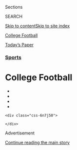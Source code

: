 <div id="app">

<div>

<div class="NYTAppHideMasthead css-zz1s19 e1suatyy0">

<div class="section css-ui9rw0 e1suatyy2">

<div class="css-11hrj97 er09x8g0">

<div class="css-6n7j50">

</div>

<span class="css-1dv1kvn">Sections</span>

<div class="css-10488qs">

<span class="css-1dv1kvn">SEARCH</span>

</div>

[Skip to content](#site-content)[Skip to site index](#site-index)

</div>

<div id="masthead-section-label" class="css-1fnb9ct eaxe0e00">

[College
Football](https://www.nytimes.com/section/sports/ncaafootball)

</div>

<div class="css-10698na e1huz5gh0">

</div>

</div>

<div id="masthead-bar-one" class="section hasLinks css-15hmgas e1csuq9d3">

<div class="css-uqyvli e1csuq9d0">

</div>

<div class="css-1uqjmks e1csuq9d1">

</div>

<div class="css-9e9ivx">

[](https://myaccount.nytimes.com/auth/login?response_type=cookie&client_id=vi)

</div>

<div class="css-1bvtpon e1csuq9d2">

[Today’s
Paper](https://www.nytimes.com/section/todayspaper)

</div>

</div>

</div>

</div>

<div data-aria-hidden="false">

<div id="site-content" data-role="main">

<div id="collection-ncaafootball" class="section css-15h4p1b e9abtgs0">

<div class="css-1j21atc e1svk9qx1">

<div class="css-fmiefx e1svk9qx2">

<div class="css-1hk7r2m eu54l5x0">

<div id="sponsor-wrapper" class="css-7a1pgi eaca97t0" type="sponsor" hidden="">

<div id="sponsor-slug" class="css-1l4mleb eaca97t1" hidden="">

Supported by

</div>

[Continue reading the main
story](#after-sponsor)

<div id="sponsor" class="ad sponsor-wrapper" style="text-align:left;height:100%;display:block">

</div>

<div id="after-sponsor">

</div>

</div>

</div>

### <span class="css-5xm8y ezz4tcd1">[Sports](/section/sports)</span>

</div>

<div class="css-nfcc9b e1svk9qx3">

<div class="css-vl9dhg e1svk9qx5">

<div class="css-1nrhkj6 e1svk9qx6">

# College Football

<div class="follow-button-placeholder" data-collection-id="">

</div>

<div class="css-d8bdto" data-role="toolbar" data-aria-label="Social Media Share buttons, Save button, and Comments Panel with current comment count" data-testid="share-tools">

  - 
  - 
  - 
  - 
    
    <div class="css-6n7j50">
    
    </div>

</div>

</div>

</div>

</div>

<div id="subheader-wrapper" class="css-1kieyps eaca97t0" type="subheader">

<div id="subheader-slug" class="css-1tag3rd eaca97t1">

Advertisement

</div>

[Continue reading the main
story](#after-subheader)

<div id="subheader" class="ad subheader-wrapper" style="text-align:center;height:100%;display:block">

</div>

<div id="after-subheader">

</div>

</div>

</div>

<div class="css-185go5a e1o5byef0">

<div class="css-15cbhtu">

  - [Latest](#stream-panel)
  - <span class="css-6n7j50">Search</span>
    <div class="control">
    <div class="label-container css-1dv1kvn">
    Search
    </div>
    <div class="css-wm4t3d">
    **<span id="clear-search-input" class="css-1dv1kvn">Clear this text
    input</span>
    </div>
    </div>
    <span class="css-1iovbfw"></span>

<div id="stream-panel" class="section css-8msx5b e1jz0cab1">

<div class="css-13mho3u">

1.  
    
    <div class="css-1cp3ece">
    
    <div class="css-1l4spti">
    
    [](/2020/08/02/sports/ncaafootball/coronavirus-college-football-pac-12.html)
    
    <div class="css-79elbk">
    
    ![](https://static01.nyt.com/images/2020/08/02/sports/02collegefootball-web-2/02collegefootball-web-2-thumbWide.jpg?quality=75&auto=webp&disable=upscale)
    
    </div>
    
    ## A Group of Pac-12 Football Players Threaten to Opt Out of the Season
    
    The athletes from 10 schools said they were dissatisfied with how
    their universities were handling the coronavirus, an approach they
    say prioritizes money over safety.
    
    <div class="css-1nqbnmb ea5icrr0">
    
    By <span class="css-1n7hynb">Billy
    Witz</span>
    
    </div>
    
    </div>
    
    <div class="css-1lc2l26 e1xfvim33">
    
    </div>
    
    </div>

2.  
    
    <div class="css-1cp3ece">
    
    <div class="css-1l4spti">
    
    [](/2020/07/23/sports/ncaa-NIL-rights.html)
    
    <div class="css-79elbk">
    
    ![](https://static01.nyt.com/images/2020/07/23/sports/23ncaa-1/23ncaa-1-thumbWide.jpg?quality=75&auto=webp&disable=upscale)
    
    </div>
    
    ## Senators Say N.C.A.A. Needs Broad Reform
    
    As the N.C.A.A. appealed for a federal policy for name, image and
    likeness rights, senators criticized the organization’s handling of
    amateurism rules and the return of sports amid the pandemic.
    
    <div class="css-1nqbnmb ea5icrr0">
    
    By <span class="css-1n7hynb">Gillian R.
    Brassil</span>
    
    </div>
    
    </div>
    
    <div class="css-1lc2l26 e1xfvim33">
    
    </div>
    
    </div>

3.  
    
    <div class="css-1cp3ece">
    
    <div class="css-1l4spti">
    
    [](/2020/07/22/sports/ncaabasketball/black-lives-matter-hbcus-college-athletes.html)
    
    <div class="css-79elbk">
    
    ![](https://static01.nyt.com/images/2020/07/16/sports/00HBCUS-1/merlin_174629982_3f7f1097-b253-4f6a-be44-2347815641f4-thumbWide.jpg?quality=75&auto=webp&disable=upscale)
    
    </div>
    
    ## Black Lives Matter Protests Spawn Push for Athletes to Attend Historically Black Colleges
    
    Makur Maker, a star basketball recruit, chose Howard University over
    offers from U.C.L.A. and Kentucky, and said he hoped other athletes
    would consider programs at historically Black institutions.
    
    <div class="css-1nqbnmb ea5icrr0">
    
    By <span class="css-1n7hynb">Annika
    Hammerschlag</span>
    
    </div>
    
    </div>
    
    <div class="css-1lc2l26 e1xfvim33">
    
    </div>
    
    </div>

4.  
    
    <div class="css-1cp3ece">
    
    <div class="css-1l4spti">
    
    [](/2020/07/20/sports/ncaafootball/Iowa-State-Jack-Trice-Stadium.html)
    
    <div class="css-79elbk">
    
    ![](https://static01.nyt.com/images/2020/06/30/sports/00unrest-iowastadium-9/merlin_160786203_75f29cdf-d2aa-4b54-8624-153697a8edc6-thumbWide.jpg?quality=75&auto=webp&disable=upscale)
    
    </div>
    
    ## A Stadium at Iowa State Says His Name: Jack Trice
    
    Iowa State is the only major college football team to have named its
    stadium after a Black man, a player named Jack Trice who died from
    injuries sustained in a game in 1923 and whose story resonates amid
    today’s social justice movement.
    
    <div class="css-1nqbnmb ea5icrr0">
    
    By <span class="css-1n7hynb">Jeré
    Longman</span>
    
    </div>
    
    </div>
    
    <div class="css-1lc2l26 e1xfvim33">
    
    </div>
    
    </div>

5.  
    
    <div class="css-1cp3ece">
    
    <div class="css-1l4spti">
    
    [](/2020/07/16/sports/ncaafootball/ncaa-guidelines-fall-sports.html)
    
    <div class="css-79elbk">
    
    ![](https://static01.nyt.com/images/2020/07/16/sports/16ncaa-fall-1/16ncaa-fall-1-thumbWide.jpg?quality=75&auto=webp&disable=upscale)
    
    </div>
    
    ## N.C.A.A. Updates Guidelines and Says Return of Sports Depends on Spread
    
    The coronavirus needs to be better contained for fall sports to
    happen, Mark Emmert, the association’s president, said. “Today,
    sadly,” he said, “the data point in the wrong direction.”
    
    <div class="css-1nqbnmb ea5icrr0">
    
    By <span class="css-1n7hynb">Gillian R.
    Brassil</span>
    
    </div>
    
    </div>
    
    <div class="css-1lc2l26 e1xfvim33">
    
    </div>
    
    </div>

6.  
    
    <div class="css-1cp3ece">
    
    <div class="css-1l4spti">
    
    [](/2020/07/15/sports/tommy-tuberville-alabama-auburn.html)
    
    <div class="css-79elbk">
    
    ![](https://static01.nyt.com/images/2020/07/06/sports/06tuberville-1/06tuberville-1-thumbWide.jpg?quality=75&auto=webp&disable=upscale)
    
    </div>
    
    ## Tuberville Advances: Will Alabama Send an Auburn Coach to the Senate?
    
    Tommy Tuberville led Auburn to an undefeated season in 2004. Now
    that he’s running for a Senate seat, will Alabama fans forgive him?
    
    <div class="css-1nqbnmb ea5icrr0">
    
    By <span class="css-1n7hynb">Gillian R.
    Brassil</span>
    
    </div>
    
    </div>
    
    <div class="css-1lc2l26 e1xfvim33">
    
    </div>
    
    </div>

7.  
    
    <div class="css-1cp3ece">
    
    <div class="css-1l4spti">
    
    [](/2020/07/14/us/eyes-of-texas-football.html)
    
    <div class="css-79elbk">
    
    ![](https://static01.nyt.com/images/2020/07/14/multimedia/14xp-unrest-texas/14xp-unrest-texas-thumbWide.jpg?quality=75&auto=webp&disable=upscale)
    
    </div>
    
    ## University of Texas Won’t Drop Song With Racist History
    
    “The Eyes of Texas,” once sung at minstrel shows, will remain a
    campus anthem at the University of Texas at Austin, the school
    announced on Monday.
    
    <div class="css-1nqbnmb ea5icrr0">
    
    By <span class="css-1n7hynb">Maria
    Cramer</span>
    
    </div>
    
    </div>
    
    <div class="css-1lc2l26 e1xfvim33">
    
    </div>
    
    </div>

8.  
    
    <div class="css-1cp3ece">
    
    <div class="css-1l4spti">
    
    [](/2020/07/10/sports/ncaafootball/coronavirus-college-football-season-canceled.html)
    
    <div class="css-79elbk">
    
    ![](https://static01.nyt.com/images/2020/07/10/sports/10virus-collegefootball-1/merlin_172776288_d495e987-a8d6-48df-b351-f037c672ac93-thumbWide.jpg?quality=75&auto=webp&disable=upscale)
    
    </div>
    
    ## College Football Season Teeters on the Brink
    
    Bit by bit, workouts, programs or seasons are canceled by
    conferences, throwing into question if it is worth having a season
    at all in a pandemic.
    
    <div class="css-1nqbnmb ea5icrr0">
    
    By <span class="css-1n7hynb">John
    Branch</span>
    
    </div>
    
    </div>
    
    <div class="css-1lc2l26 e1xfvim33">
    
    </div>
    
    </div>

9.  
    
    <div class="css-1cp3ece">
    
    <div class="css-1l4spti">
    
    [](/2020/07/09/sports/ncaafootball/big-ten-fall-sports-in-conference.html)
    
    <div class="css-79elbk">
    
    ![](https://static01.nyt.com/images/2020/07/09/sports/09bigten-web-1/merlin_161684175_f3b6a6e5-abef-4abf-ac1b-89ab160c34e9-thumbWide.jpg?quality=75&auto=webp&disable=upscale)
    
    </div>
    
    ## Big Ten Will Play Fall Sports Only Within Conference, if at All
    
    The league’s football teams had been scheduled to participate in
    some of the most highly anticipated nonconference games of the 2020
    season.
    
    <div class="css-1nqbnmb ea5icrr0">
    
    By <span class="css-1n7hynb">Gillian R. Brassil <span>and</span>
    Alan
    Blinder</span>
    
    </div>
    
    </div>
    
    <div class="css-1lc2l26 e1xfvim33">
    
    </div>
    
    </div>

10. 
    
    <div class="css-1cp3ece">
    
    <div class="css-1l4spti">
    
    [](/2020/07/08/sports/ncaafootball/ivy-league-fall-sports-football-coronavirus.html)
    
    <div class="css-79elbk">
    
    ![](https://static01.nyt.com/images/2020/07/08/sports/08virus-ivyleague01/08virus-ivyleague01-thumbWide.jpg?quality=75&auto=webp&disable=upscale)
    
    </div>
    
    ## Ivy League Places All Sports on Hold Until January
    
    The league’s decision could be influential for other university
    presidents as they consider how to handle the coronavirus pandemic.
    It is the first Division I conference to suspend football for the
    fall.
    
    <div class="css-1nqbnmb ea5icrr0">
    
    By <span class="css-1n7hynb">Billy Witz</span>
    
    </div>
    
    </div>
    
    <div class="css-1lc2l26 e1xfvim33">
    
    </div>
    
    </div>

<div class="css-13mho3u">

<div class="css-1t62hi8">

<div class="css-1stvaey">

Show
More

<div>

<div style="border:0;clip:rect(0 0 0 0);height:1px;margin:-1px;overflow:hidden;white-space:nowrap;padding:0;width:1px;position:absolute" data-role="log" data-aria-live="assertive">

</div>

<div style="border:0;clip:rect(0 0 0 0);height:1px;margin:-1px;overflow:hidden;white-space:nowrap;padding:0;width:1px;position:absolute" data-role="log" data-aria-live="assertive">

</div>

<div style="border:0;clip:rect(0 0 0 0);height:1px;margin:-1px;overflow:hidden;white-space:nowrap;padding:0;width:1px;position:absolute" data-role="log" data-aria-live="polite">

</div>

<div style="border:0;clip:rect(0 0 0 0);height:1px;margin:-1px;overflow:hidden;white-space:nowrap;padding:0;width:1px;position:absolute" data-role="log" data-aria-live="polite">

</div>

</div>

</div>

</div>

</div>

</div>

<div class="css-g6hk37 supplemental">

<div id="mid1-wrapper" class="css-10wkyv7 eaca97t0" type="lede">

<div id="mid1-slug" class="css-1tag3rd eaca97t1">

Advertisement

</div>

[Continue reading the main
story](#after-mid1)

<div id="mid1" class="ad mid1-wrapper" style="text-align:center;height:100%;display:block;min-height:250px">

</div>

<div id="after-mid1">

</div>

</div>

## Stats and Schedules

<div class="css-mmifeo">

  - [Top 25](#)
  - [A.C.C.](#)
  - [Big 12](#)
  - [Big East](#)
  - [Big 10](#)
  - [Pac-12](#)
  - [S.E.C.](#)

</div>

<div id="statscontent_cfb" class="css-gtodgd">

</div>

<div id="statscontent_cfb_001" class="css-1165139">

</div>

<div id="statscontent_cfb_071" class="css-1165139">

</div>

<div id="statscontent_cfb_002" class="css-1165139">

</div>

<div id="statscontent_cfb_004" class="css-1165139">

</div>

<div id="statscontent_cfb_007" class="css-1165139">

</div>

<div id="statscontent_cfb_008" class="css-1165139">

</div>

<div id="mktg-wrapper" class="css-oxle51 eaca97t0" type="mktg">

<div id="mktg-slug" class="css-1tag3rd eaca97t1">

Advertisement

</div>

[Continue reading the main
story](#after-mktg)

<div id="mktg" class="ad mktg-wrapper" style="text-align:center;height:100%;display:block">

</div>

<div id="after-mktg">

</div>

</div>

## Follow Us

<div class="module-body">

  - [**<span data-aria-hidden="true">NYTSports</span><span class="css-1dv1kvn">twitter
    page for NYTSports</span>](https://twitter.com/NYTSports)

</div>

## Sign Up for the Sports Newsletter

<div class="css-hftqp3">

Get the big sports news, highlights and analysis from Times journalists,
with distinctive takes on games and some behind-the-scenes surprises,
delivered to your inbox every week.

</div>

[SIGN UP](/newsletters/signup/SP)

</div>

</div>

</div>

</div>

</div>

</div>

## Site Index

<div>

</div>

## Site Information Navigation

  - [© <span>2020</span> <span>The New York Times
    Company</span>](https://help.nytimes.com/hc/en-us/articles/115014792127-Copyright-notice)

<!-- end list -->

  - [NYTCo](https://www.nytco.com/)
  - [Contact
    Us](https://help.nytimes.com/hc/en-us/articles/115015385887-Contact-Us)
  - [Work with us](https://www.nytco.com/careers/)
  - [Advertise](https://nytmediakit.com/)
  - [T Brand Studio](http://www.tbrandstudio.com/)
  - [Your Ad
    Choices](https://www.nytimes.com/privacy/cookie-policy#how-do-i-manage-trackers)
  - [Privacy](https://www.nytimes.com/privacy)
  - [Terms of
    Service](https://help.nytimes.com/hc/en-us/articles/115014893428-Terms-of-service)
  - [Terms of
    Sale](https://help.nytimes.com/hc/en-us/articles/115014893968-Terms-of-sale)
  - [Site
    Map](https://spiderbites.nytimes.com)
  - [Help](https://help.nytimes.com/hc/en-us)
  - [Subscriptions](https://www.nytimes.com/subscription?campaignId=37WXW)

</div>

</div>
